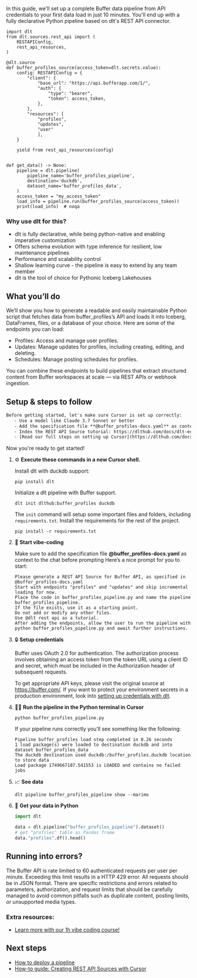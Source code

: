 In this guide, we'll set up a complete Buffer data pipeline from API credentials to your first data load in just 10 minutes. You'll end up with a fully declarative Python pipeline based on dlt's REST API connector.

```python-outcome
import dlt
from dlt.sources.rest_api import (
    RESTAPIConfig,
    rest_api_resources,
)

@dlt.source
def buffer_profiles_source(access_token=dlt.secrets.value):
    config: RESTAPIConfig = {
        "client": {
            "base_url": "https://api.bufferapp.com/1/",
            "auth": {
                "type": "bearer",
                "token": access_token,
            },
        },
        "resources": [
            "profiles",
            "updates",
            "user"
            ],
    }

    yield from rest_api_resources(config)


def get_data() -> None:
    pipeline = dlt.pipeline(
        pipeline_name='buffer_profiles_pipeline',
        destination='duckdb',
        dataset_name='buffer_profiles_data', 
    )
    access_token = "my_access_token"
    load_info = pipeline.run(buffer_profiles_source(access_token))
    print(load_info)  # noqa
```

### Why use dlt for this?

- dlt is fully declarative, while being python-native and enabling imperative customization
- Offers schema evolution with type inference for resilient, low maintenance pipelines
- Performance and scalability control
- Shallow learning curve - the pipeline is easy to extend by any team member
- dlt is the tool of choice for Pythonic Iceberg Lakehouses

## What you’ll do

We’ll show you how to generate a readable and easily maintainable Python script that fetches data from buffer_profiles’s API and loads it into Iceberg, DataFrames, files, or a database of your choice. Here are some of the endpoints you can load:

- Profiles: Access and manage user profiles.
- Updates: Manage updates for profiles, including creating, editing, and deleting.
- Schedules: Manage posting schedules for profiles.

You can combine these endpoints to build pipelines that extract structured content from Buffer workspaces at scale — via REST APIs or webhook ingestion.

## Setup & steps to follow

```default
Before getting started, let's make sure Cursor is set up correctly:
   - Use a model like Claude 3.7 Sonnet or better
   - Add the specification file **@buffer_profiles-docs.yaml** as context
   - Index the REST API Source tutorial: https://dlthub.com/docs/dlt-ecosystem/verified-sources/rest_api/ and add it to context as **@dlt rest api**
   - [Read our full steps on setting up Cursor](https://dlthub.com/docs/dlt-ecosystem/llm-tooling/cursor-restapi#23-configuring-cursor-with-documentation)
```

Now you're ready to get started! 

1. ⚙️ **Execute these commands in a new Cursor shell.**
    
    Install dlt with duckdb support:
    ```shell
    pip install dlt
    ```

    Initialize a dlt pipeline with Buffer support.
    ```shell
    dlt init dlthub:buffer_profiles duckdb
    ```

    The `init` command will setup some important files and folders, including `requirements.txt`. Install the requirements for the rest of the project.
    ```shell
    pip install -r requirements.txt
    ```
    
2. 🤠 **Start vibe-coding**
    
    Make sure to add the specification file **@buffer_profiles-docs.yaml** as context to the chat before prompting
    Here’s a nice prompt for you to start: 
    
    ```prompt
    Please generate a REST API Source for Buffer API, as specified in @buffer_profiles-docs.yaml 
    Start with endpoints "profiles" and "updates" and skip incremental loading for now. 
    Place the code in buffer_profiles_pipeline.py and name the pipeline buffer_profiles_pipeline. 
    If the file exists, use it as a starting point. 
    Do not add or modify any other files. 
    Use @dlt rest api as a tutorial. 
    After adding the endpoints, allow the user to run the pipeline with python buffer_profiles_pipeline.py and await further instructions.
    ```

    
3. 🔒 **Setup credentials** 
    
    Buffer uses OAuth 2.0 for authentication. The authorization process involves obtaining an access token from the token URL using a client ID and secret, which must be included in the Authorization header of subsequent requests.
    
    To get appropriate API keys, please visit the original source at https://buffer.com/.
    If you want to protect your environment secrets in a production environment, look into [setting up credentials with dlt](https://dlthub.com/docs/walkthroughs/add_credentials).
    
4. 🏃‍♀️ **Run the pipeline in the Python terminal in Cursor**
    
    ```shell
    python buffer_profiles_pipeline.py
    ```
    
    If your pipeline runs correctly you’ll see something like the following:
    
    ```shell
    Pipeline buffer_profiles load step completed in 0.26 seconds
    1 load package(s) were loaded to destination duckdb and into dataset buffer_profiles_data
    The duckdb destination used duckdb:/buffer_profiles.duckdb location to store data
    Load package 1749667187.541553 is LOADED and contains no failed jobs
    ```
    
5. 📈 **See data**
    
    ```shell
    dlt pipeline buffer_profiles_pipeline show --marimo
    ```
    
6. 🐍 **Get your data in Python**
    
    ```python
    import dlt

   data = dlt.pipeline("buffer_profiles_pipeline").dataset()
   # get "profiles" table as Pandas frame
   data."profiles".df().head()
    ```

## Running into errors?

The Buffer API is rate limited to 60 authenticated requests per user per minute. Exceeding this limit results in a HTTP 429 error. All requests should be in JSON format. There are specific restrictions and errors related to parameters, authorization, and request limits that should be carefully managed to avoid common pitfalls such as duplicate content, posting limits, or unsupported media types.

### Extra resources:

- [Learn more with our 1h vibe coding course!](https://www.youtube.com/watch?v=GGid70rnJuM)

## Next steps

- [How to deploy a pipeline](https://dlthub.com/docs/walkthroughs/deploy-a-pipeline)
- [How-to guide: Creating REST API Sources with Cursor](https://dlthub.com/docs/dlt-ecosystem/llm-tooling/cursor-restapi)
